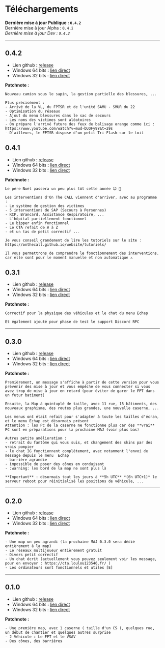 # Téléchargements

**Dernière mise à jour Publique : `0.4.2`**  
Dernière mise à jour Alpha : `0.4.2`  
*Dernière mise à jour Dev : `0.4.2`*  

---

## 0.4.2  

- Lien github : [release](https://github.com/OnTheCALL/game/releases/tag/v0.4.2)  
- Windows 64 bits : [lien direct](https://github.com/OnTheCALL/game/releases/download/v0.4.2/Alpha.0.4.2._64.30-12-2018.zip)  
- Windows 32 bits : [lien direct](https://github.com/OnTheCALL/game/releases/download/v0.4.2/Alpha.0.4.2.x86.30-12-2018.zip)  

**Patchnote :**  

```
Nouveau camion sous le sapin, la gestion partielle des blessures, ...

Plus précisément : 
- Arrivé de la VL, du FPTSR et de l'unité SAMU - SMUR du 22
- Optimisation du réseaux
- Ajout du menu blessures dans le sac de secours
- Les noms des victimes sont aléatoires
- On prépare l'arrivé future des feux de balisage orange comme ici : https://www.youtube.com/watch?v=mud-bUQFy9Y&t=29s
- D'ailleurs, le FPTSR dispose d'un petit Tri-Flash sur le toit
```

## 0.4.1  

- Lien github : [release](https://github.com/OnTheCALL/game/releases/tag/v0.4.1)  
- Windows 64 bits : [lien direct](https://github.com/OnTheCALL/game/releases/download/v0.4.1/Alpha.0.4.1._64.23-12-2018.zip)  
- Windows 32 bits : [lien direct](https://github.com/OnTheCALL/game/releases/download/v0.4.1/Alpha.0.4.1.x86.23-12-2018.zip)  

**Patchnote :**  

```
Le pére Noël passera un peu plus tôt cette année 😉 🎄 

Les interventions d'On The CALL viennent d'arriver, avec au programme : 
- Le système de gestion des victimes
- 5 interventions de SAP (Secours à Personnes)
- RCP, Brancard, Assistance Respiratoire, ...
- L’hôpital partiellement fonctionnel
- Le bipper enfin fonctionnel
- Le CTA refait de A à Z
- et un tas de petit correctif ...

Je vous conseil grandement de lire les tutoriels sur le site : https://onthecall.github.io/website/tutoriels/

Il vous permettrons de comprendre le fonctionnement des interventions, car elle sont pour le moment manuelle et non automatique ⚠️ 
```

## 0.3.1

- Lien github : [release](https://github.com/OnTheCALL/game/releases/tag/v0.3.1)  
- Windows 64 bits : [lien direct](https://github.com/OnTheCALL/game/releases/download/v0.3.1/Alpha.0.3.1._64.01-12-2018.zip)  
- Windows 32 bits : [lien direct](https://github.com/OnTheCALL/game/releases/download/v0.3.1/Alpha.0.3.1.x86.01-12-2018.zip)  

**Patchnote :**  

```
Correctif pour la physique des véhicules et le chat du menu Echap

Et également ajouté pour phase de test le support Discord RPC
```

---

## 0.3.0

- Lien github : [release](https://github.com/OnTheCALL/game/releases/tag/v0.3.0)  
- Windows 64 bits : [lien direct](https://github.com/OnTheCALL/game/releases/download/v0.3.0/Alpha.0.3.0._64.01-12-2018.zip)  
- Windows 32 bits : [lien direct](https://github.com/OnTheCALL/game/releases/download/v0.3.0/Alpha.0.3.0.x86.01-12-2018.zip)  

**Patchnote :**  

```
Premièrement, un message s'affiche à partir de cette version pour vous prévenir des mise à jour et vous empêche de vous connecter si vous avez trop de mise à jour en retard (pour éviter de garer le FPT dans un futur batiment)

Ensuite, la Map à quintuplé de taille, avec 11 rue, 15 bâtiments, des nouveaux graphisme, des routes plus grandes, une nouvelle caserne, ...

Les menus ont était refait pour s'adapter à toute les tailles d'écran, et le menu Echap est désormais présent
Attention : les Pc de la caserne ne fonctionne plus car des **vrai** PC sont en préparations pour la prochaine MAJ (voir plus bas)

Autres petite amélioration :
- retrait du fantôme qui vous suis, et changement des skins par des vrais pompier
- le chat IG fonctionnent complétement, avec notamment l'envoi de message depuis le menu  Echap
- barrière agrandie
- impossible de poser des cônes en conduisant
- :warning: les bord de la map ne sont plus là

**Important** : désormais tout les jours à **5h UTC** *(6h UTC+1)* le serveur reboot pour réinitialisé les positions de véhicule, ...
```

---

## 0.2.0

- Lien github : [release](https://github.com/OnTheCALL/game/releases/tag/v0.2.0)  
- Windows 64 bits : [lien direct](https://github.com/OnTheCALL/game/releases/download/v0.2.0/alpha.0.2.build_64_bit.1-11-2018.zip)  
- Windows 32 bits : [lien direct](https://github.com/OnTheCALL/game/releases/download/v0.2.0/alpha.0.2.build_universal.1-11-2018.zip)  

**Patchnote :**  

```
- Une map un peu agrandi (la prochaine MAJ 0.3.0 sera dédié entièrement à la map)
- Le réseaux multijoueur entièrement gratuit
- Divers petit correctif
- Un chat écrit (actuellement vous pouvez seulement voir les message, pour en envoyer : https://cta.loulou123546.fr/ )
- Les ordinateurs sont fonctionnels et utiles [E]
```

---

## 0.1.0

- Lien github : [release](https://github.com/OnTheCALL/game/releases/tag/v0.1.0-alpha)  
- Windows 64 bits : [lien direct](https://github.com/OnTheCALL/game/releases/download/v0.1.0-alpha/alpha.0.1.build_64_bit.28-10-2018.zip)  
- Windows 32 bits : [lien direct](https://github.com/OnTheCALL/game/releases/download/v0.1.0-alpha/alpha.0.1.build_universal.28-10-2018.zip)  

**Patchnote :**  

```
- Une première map, avec 1 caserne ( taille d'un CS ), quelques rue, un début de chantier et quelques autres surprise
- 2 Véhicule : Le FPT et le VSAV
- Des cônes, des barrières
```
